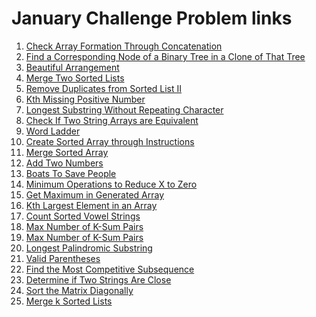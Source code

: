 # January Challenge Problem links
<ol>
  <li>
    <a href="https://leetcode.com/explore/challenge/card/january-leetcoding-challenge-2021/579/week-1-january-1st-january-7th/3589/">
      Check Array Formation Through Concatenation
    </a>
  </li>
  <li>
    <a href="https://leetcode.com/explore/challenge/card/january-leetcoding-challenge-2021/579/week-1-january-1st-january-7th/3590/">
      Find a Corresponding Node of a Binary Tree in a Clone of That Tree
    </a>
  </li>
  <li>
    <a href="https://leetcode.com/explore/challenge/card/january-leetcoding-challenge-2021/579/week-1-january-1st-january-7th/3591/">
      Beautiful Arrangement
    </a>
  </li>
  <li>
    <a href="https://leetcode.com/explore/challenge/card/january-leetcoding-challenge-2021/579/week-1-january-1st-january-7th/3592/">
      Merge Two Sorted Lists
    </a>
  </li>
  <li>
    <a href="https://leetcode.com/explore/challenge/card/january-leetcoding-challenge-2021/579/week-1-january-1st-january-7th/3593/">
      Remove Duplicates from Sorted List II
    </a>
  </li>
  <li>
    <a href="https://leetcode.com/explore/challenge/card/january-leetcoding-challenge-2021/579/week-1-january-1st-january-7th/3594/">
      Kth Missing Positive Number
    </a>
  </li>
  <li>
    <a href="https://leetcode.com/explore/challenge/card/january-leetcoding-challenge-2021/579/week-1-january-1st-january-7th/3595/">
     Longest Substring Without Repeating Character
    </a>
  </li>
  <li>
    <a href="https://leetcode.com/explore/challenge/card/january-leetcoding-challenge-2021/580/week-2-january-8th-january-14th/3597/">
     Check If Two String Arrays are Equivalent
    </a>
  </li>
   <li>
    <a href="https://leetcode.com/explore/challenge/card/january-leetcoding-challenge-2021/580/week-2-january-8th-january-14th/3598/">
     Word Ladder
    </a>
  </li>
   <li>
    <a href="https://leetcode.com/explore/challenge/card/january-leetcoding-challenge-2021/580/week-2-january-8th-january-14th/3599/">
     Create Sorted Array through Instructions
    </a>
  </li>
   <li>
    <a href="https://leetcode.com/explore/challenge/card/january-leetcoding-challenge-2021/580/week-2-january-8th-january-14th/3600/">
     Merge Sorted Array
    </a>
  </li>
  <li>
    <a href="https://leetcode.com/explore/challenge/card/january-leetcoding-challenge-2021/580/week-2-january-8th-january-14th/3601/">
     Add Two Numbers
    </a>
  </li>
  <li>
    <a href="https://leetcode.com/explore/challenge/card/january-leetcoding-challenge-2021/580/week-2-january-8th-january-14th/3602/">
     Boats To Save People
    </a>
  </li>
  <li>
    <a href="https://leetcode.com/explore/challenge/card/january-leetcoding-challenge-2021/580/week-2-january-8th-january-14th/3603/">
     Minimum Operations to Reduce X to Zero
    </a>
  </li>
  <li>
    <a href="https://leetcode.com/explore/challenge/card/january-leetcoding-challenge-2021/581/week-3-january-15th-january-21st/3605/">
     Get Maximum in Generated Array
    </a>
  </li>
  <li>
    <a href="https://leetcode.com/explore/challenge/card/january-leetcoding-challenge-2021/581/week-3-january-15th-january-21st/3606/">
     Kth Largest Element in an Array
    </a>
  </li>
  <li>
    <a href="https://leetcode.com/explore/challenge/card/january-leetcoding-challenge-2021/581/week-3-january-15th-january-21st/3607/">
     Count Sorted Vowel Strings
    </a>
  </li>
   <li>
    <a href="https://leetcode.com/explore/challenge/card/january-leetcoding-challenge-2021/581/week-3-january-15th-january-21st/3608/">
     Max Number of K-Sum Pairs
    </a>
  </li>
  <li>
    <a href="https://leetcode.com/explore/challenge/card/january-leetcoding-challenge-2021/581/week-3-january-15th-january-21st/3608/">
     Max Number of K-Sum Pairs
    </a>
  </li>
  <li>
    <a href="https://leetcode.com/explore/challenge/card/january-leetcoding-challenge-2021/581/week-3-january-15th-january-21st/3609/">
     Longest Palindromic Substring
    </a>
  </li>
  <li>
    <a href="https://leetcode.com/explore/challenge/card/january-leetcoding-challenge-2021/581/week-3-january-15th-january-21st/3610/">
     Valid Parentheses
    </a>
  </li>
  <li>
    <a href="https://leetcode.com/explore/challenge/card/january-leetcoding-challenge-2021/581/week-3-january-15th-january-21st/3611/">
     Find the Most Competitive Subsequence
    </a>
  </li>
  <li>
    <a href="https://leetcode.com/explore/challenge/card/january-leetcoding-challenge-2021/582/week-4-january-22nd-january-28th/3613/">
     Determine if Two Strings Are Close
    </a>
  </li>
  <li>
    <a href="https://leetcode.com/explore/challenge/card/january-leetcoding-challenge-2021/582/week-4-january-22nd-january-28th/3614/">
     Sort the Matrix Diagonally
    </a>
  </li>
  <li>
    <a href="https://leetcode.com/explore/challenge/card/january-leetcoding-challenge-2021/582/week-4-january-22nd-january-28th/3615/">
     Merge k Sorted Lists
    </a>
  </li>
</ol>
